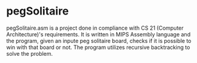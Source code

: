 # pegSolitaire
pegSolitaire.asm is a project done in compliance with CS 21 (Computer Architecture)'s requirements. It is written in MIPS Assembly language and the program, given an inpute peg solitaire board, checks if it is possible to win with that board or not. The program utilizes recursive backtracking to solve the problem.
